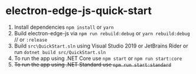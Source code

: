 # electron-edge-js-quick-start

1. Install dependencies `npm install` or `yarn`
2. Build electron-edge-js via `npm run rebuild:debug` or `yarn rebuild:debug` // or `:release`
3. Build `src\QuickStart.sln` using Visual Studio 2019 or JetBrains Rider or run `dotnet build src/QuickStart.sln`
4. To run the app using .NET Core use `npm start` or `npm run start:core`
5. ~~To run the app using .NET Standard use `npm run start:standard`~~
